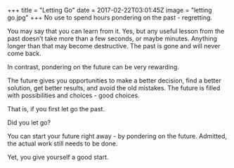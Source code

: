 
+++
title = "Letting Go"
date = 2017-02-22T03:01:45Z
image = "letting go.jpg"
+++
No use to spend hours pondering on the past - regretting. 

You may say that you can learn from it. Yes, but any useful lesson from the past doesn’t take more than a few seconds, or maybe minutes. Anything 
longer than that may become destructive. The past is gone and will 
never come back.

In contrast, pondering on the future can be very rewarding. 

The future gives you opportunities to make a better decision, find a better solution, get better results, and avoid the old mistakes. The future is filled with possibilities and choices - good choices. 

That is, if you first let go the past. 

Did you let go?

You can start your future right away - by pondering on the future. Admitted, the actual work still needs to be done.

Yet, you give yourself a good start.



